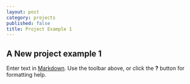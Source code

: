 ```yaml
---
layout: post
category: projects
published: false
title: Project Example 1
---
```

## A New project example 1

Enter text in [Markdown](http://daringfireball.net/projects/markdown/). Use the toolbar above, or click the **?** button for formatting help.
